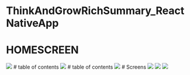 # ThinkAndGrowRichSummary_ReactNativeApp
# HOMESCREEN
<img src="./Screenshots/Screenshot_20200601-202602.jpg">
# table of contents
<img src="./Screenshots/Screenshot_20200601-202610.jpg">
# table of contents
<img src="./Screenshots/Screenshot_20200601-202613.jpg">
# Screens
<img src="./Screenshots/Screenshot_20200601-202620.jpg">
<img src="./Screenshots/Screenshot_20200601-202623.jpg">
<img src="./Screenshots/Screenshot_20200601-202646.jpg">
